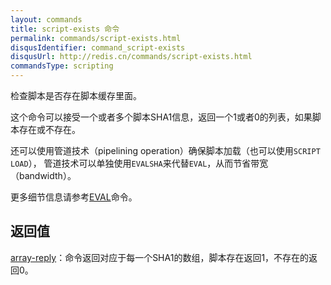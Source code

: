```yaml
---
layout: commands
title: script-exists 命令
permalink: commands/script-exists.html
disqusIdentifier: command_script-exists
disqusUrl: http://redis.cn/commands/script-exists.html
commandsType: scripting
---
```


检查脚本是否存在脚本缓存里面。

这个命令可以接受一个或者多个脚本SHA1信息，返回一个1或者0的列表，如果脚本存在或不存在。

还可以使用管道技术（pipelining operation）确保脚本加载（也可以使用`SCRIPT LOAD`），
管道技术可以单独使用`EVALSHA`来代替`EVAL`，从而节省带宽（bandwidth）。

更多细节信息请参考[EVAL](/commands/eval.html)命令。


## 返回值

[array-reply](/topics/protocol.html#array-reply)：命令返回对应于每一个SHA1的数组，脚本存在返回1，不存在的返回0。

